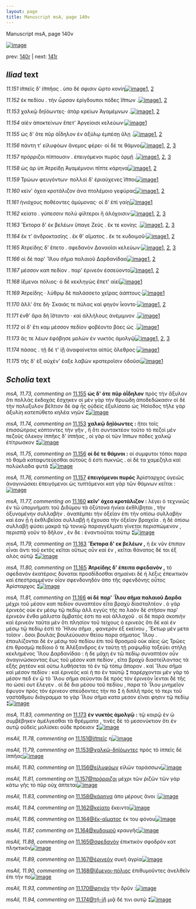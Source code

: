 ```yaml
---
layout: page
title: Manuscript msA, page 140v
---
```


Manuscript msA, page 140v

[![image](http://www.homermultitext.org/iipsrv?OBJ=IIP,1.0&FIF=/project/homer/pyramidal/deepzoom/hmt/vaimg/2017a/VA140VN_0642.tif&WID=100&CVT=JPEG)](http://www.homermultitext.org/ict2/?urn=urn:cite2:hmt:vaimg.2017a:VA140VN_0642)

prev:  [140r](../140r) | next:  [141r](../141r)

## *Iliad* text

*11.151* <a id="11.151"/> ἱ̈ππεῖς δ' ἱ̈ππῆας . ὑπο δέ σφισιν ῶρτο κονίη[![image](http://www.homermultitext.org/iipsrv?OBJ=IIP,1.0&FIF=/project/homer/pyramidal/deepzoom/hmt/vaimg/2017a/VA140VN_0642.tif&RGN=0.493,0.2282,0.38,0.027&WID=1000&CVT=JPEG)](http://www.homermultitext.org/ict2/?urn=urn:cite2:hmt:vaimg.2017a:VA140VN_0642@0.493,0.2282,0.38,0.027)[1](#msAil_11.78), [2](#msA_11.164)

*11.152* <a id="11.152"/> ἐκ πεδίου . τὴν ὦρσαν ἐρίγδουποι πόδες ἵ̈ππων .[![image](http://www.homermultitext.org/iipsrv?OBJ=IIP,1.0&FIF=/project/homer/pyramidal/deepzoom/hmt/vaimg/2017a/VA140VN_0642.tif&RGN=0.488,0.2492,0.412,0.0263&WID=1000&CVT=JPEG)](http://www.homermultitext.org/ict2/?urn=urn:cite2:hmt:vaimg.2017a:VA140VN_0642@0.488,0.2492,0.412,0.0263)[1](#msA_11.72), [2](#msA_11.164)

*11.153* <a id="11.153"/> χαλκῷ δηϊόωντες· ἀτὰρ κρείων Ἀγαμέμνων .[![image](http://www.homermultitext.org/iipsrv?OBJ=IIP,1.0&FIF=/project/homer/pyramidal/deepzoom/hmt/vaimg/2017a/VA140VN_0642.tif&RGN=0.49,0.2703,0.384,0.0225&WID=1000&CVT=JPEG)](http://www.homermultitext.org/ict2/?urn=urn:cite2:hmt:vaimg.2017a:VA140VN_0642@0.49,0.2703,0.384,0.0225)[1](#msA_11.74), [2](#msA_11.164)

*11.154* <a id="11.154"/> αἰὲν ἀποκτείνων ἕπετ' Ἀργείοισι κελεύων·[![image](http://www.homermultitext.org/iipsrv?OBJ=IIP,1.0&FIF=/project/homer/pyramidal/deepzoom/hmt/vaimg/2017a/VA140VN_0642.tif&RGN=0.494,0.289,0.37,0.0195&WID=1000&CVT=JPEG)](http://www.homermultitext.org/ict2/?urn=urn:cite2:hmt:vaimg.2017a:VA140VN_0642@0.494,0.289,0.37,0.0195)[1](#msA_11.164)

*11.155* <a id="11.155"/> ὡς δ' ὅτε πῦρ ἀΐδηλον ἐν ἀξύλῳ ἐμπέσῃ ὕλῃ .[![image](http://www.homermultitext.org/iipsrv?OBJ=IIP,1.0&FIF=/project/homer/pyramidal/deepzoom/hmt/vaimg/2017a/VA140VN_0642.tif&RGN=0.491,0.3048,0.405,0.0263&WID=1000&CVT=JPEG)](http://www.homermultitext.org/ict2/?urn=urn:cite2:hmt:vaimg.2017a:VA140VN_0642@0.491,0.3048,0.405,0.0263)[1](#msA_11.73), [2](#msA_11.164)

*11.156* <a id="11.156"/> πάντη τ' εἰλυφόων ἄνεμος φέρει· οἱ δέ τε θάμνοι[![image](http://www.homermultitext.org/iipsrv?OBJ=IIP,1.0&FIF=/project/homer/pyramidal/deepzoom/hmt/vaimg/2017a/VA140VN_0642.tif&RGN=0.493,0.3258,0.412,0.024&WID=1000&CVT=JPEG)](http://www.homermultitext.org/ict2/?urn=urn:cite2:hmt:vaimg.2017a:VA140VN_0642@0.493,0.3258,0.412,0.024)[1](#msAil_11.80), [2](#msA_11.164), [3](#msA_11.75)

*11.157* <a id="11.157"/> πρόρριζοι πίπτουσιν . ἐπειγόμενοι πυρὸς ὁρμῇ .[![image](http://www.homermultitext.org/iipsrv?OBJ=IIP,1.0&FIF=/project/homer/pyramidal/deepzoom/hmt/vaimg/2017a/VA140VN_0642.tif&RGN=0.492,0.3446,0.408,0.0233&WID=1000&CVT=JPEG)](http://www.homermultitext.org/ict2/?urn=urn:cite2:hmt:vaimg.2017a:VA140VN_0642@0.492,0.3446,0.408,0.0233)[1](#msA_11.76), [2](#msA_11.164), [3](#msAil_11.81)

*11.158* <a id="11.158"/> ὡς ὰρ ὑπ Ἀτρείδῃ Ἀγαμέμνονι πῖπτε κάρηνα[![image](http://www.homermultitext.org/iipsrv?OBJ=IIP,1.0&FIF=/project/homer/pyramidal/deepzoom/hmt/vaimg/2017a/VA140VN_0642.tif&RGN=0.492,0.3626,0.42,0.024&WID=1000&CVT=JPEG)](http://www.homermultitext.org/ict2/?urn=urn:cite2:hmt:vaimg.2017a:VA140VN_0642@0.492,0.3626,0.42,0.024)[1](#msAil_11.83), [2](#msA_11.164)

*11.159* <a id="11.159"/> Τρώων φευγόντων· πολλοὶ δ' ἐριαύχενες ἵ̈πποι[![image](http://www.homermultitext.org/iipsrv?OBJ=IIP,1.0&FIF=/project/homer/pyramidal/deepzoom/hmt/vaimg/2017a/VA140VN_0642.tif&RGN=0.492,0.3814,0.419,0.0263&WID=1000&CVT=JPEG)](http://www.homermultitext.org/ict2/?urn=urn:cite2:hmt:vaimg.2017a:VA140VN_0642@0.492,0.3814,0.419,0.0263)[1](#msA_11.164)

*11.160* <a id="11.160"/> κεὶν' όχεα κροτάλιζον ἀνα πτολέμοιο γεφύρας[![image](http://www.homermultitext.org/iipsrv?OBJ=IIP,1.0&FIF=/project/homer/pyramidal/deepzoom/hmt/vaimg/2017a/VA140VN_0642.tif&RGN=0.494,0.4024,0.425,0.0263&WID=1000&CVT=JPEG)](http://www.homermultitext.org/ict2/?urn=urn:cite2:hmt:vaimg.2017a:VA140VN_0642@0.494,0.4024,0.425,0.0263)[1](#msA_11.77), [2](#msA_11.164)

*11.161* <a id="11.161"/> ἡνιόχους ποθέοντες ἀμύμονας· οἱ δ' ἐπὶ γαίῃ[![image](http://www.homermultitext.org/iipsrv?OBJ=IIP,1.0&FIF=/project/homer/pyramidal/deepzoom/hmt/vaimg/2017a/VA140VN_0642.tif&RGN=0.495,0.4234,0.396,0.0225&WID=1000&CVT=JPEG)](http://www.homermultitext.org/ict2/?urn=urn:cite2:hmt:vaimg.2017a:VA140VN_0642@0.495,0.4234,0.396,0.0225)[1](#msA_11.164)

*11.162* <a id="11.162"/> κείατο . γύπεσσιν πολὺ φίλτεροι ἢ ἀλόχοισιν·[![image](http://www.homermultitext.org/iipsrv?OBJ=IIP,1.0&FIF=/project/homer/pyramidal/deepzoom/hmt/vaimg/2017a/VA140VN_0642.tif&RGN=0.499,0.4407,0.396,0.0225&WID=1000&CVT=JPEG)](http://www.homermultitext.org/ict2/?urn=urn:cite2:hmt:vaimg.2017a:VA140VN_0642@0.499,0.4407,0.396,0.0225)[1](#msA_11.78), [2](#msAil_11.84), [3](#msA_11.164)

*11.163* <a id="11.163"/> Ἕκτορα δ' ἐκ βελέων ὕπαγε Ζεὺς . ἔκ τε κονίης .[![image](http://www.homermultitext.org/iipsrv?OBJ=IIP,1.0&FIF=/project/homer/pyramidal/deepzoom/hmt/vaimg/2017a/VA140VN_0642.tif&RGN=0.493,0.4595,0.405,0.0233&WID=1000&CVT=JPEG)](http://www.homermultitext.org/ict2/?urn=urn:cite2:hmt:vaimg.2017a:VA140VN_0642@0.493,0.4595,0.405,0.0233)[1](#msA_11.79), [2](#msAil_11.85), [3](#msA_11.164)

*11.164* <a id="11.164"/> ἔκ τ' ἀνδροκτασίης . ἔκ θ' αἵματος . ἔκ τε κυδοιμοῦ·[![image](http://www.homermultitext.org/iipsrv?OBJ=IIP,1.0&FIF=/project/homer/pyramidal/deepzoom/hmt/vaimg/2017a/VA140VN_0642.tif&RGN=0.494,0.4775,0.448,0.0233&WID=1000&CVT=JPEG)](http://www.homermultitext.org/ict2/?urn=urn:cite2:hmt:vaimg.2017a:VA140VN_0642@0.494,0.4775,0.448,0.0233)[1](#msAil_11.87), [2](#msA_11.164)

*11.165* <a id="11.165"/> Ἀτρείδης δ' ἕπετο . σφεδανὸν Δαναοῖσι κελεύων·[![image](http://www.homermultitext.org/iipsrv?OBJ=IIP,1.0&FIF=/project/homer/pyramidal/deepzoom/hmt/vaimg/2017a/VA140VN_0642.tif&RGN=0.498,0.497,0.421,0.0248&WID=1000&CVT=JPEG)](http://www.homermultitext.org/ict2/?urn=urn:cite2:hmt:vaimg.2017a:VA140VN_0642@0.498,0.497,0.421,0.0248)[1](#msA_11.80), [2](#msAil_11.88), [3](#msA_11.164)

*11.166* <a id="11.166"/> οἱ δὲ παρ' Ἴ̈λου σῆμα παλαιοῦ Δαρδανίδαο[![image](http://www.homermultitext.org/iipsrv?OBJ=IIP,1.0&FIF=/project/homer/pyramidal/deepzoom/hmt/vaimg/2017a/VA140VN_0642.tif&RGN=0.499,0.5165,0.393,0.0248&WID=1000&CVT=JPEG)](http://www.homermultitext.org/ict2/?urn=urn:cite2:hmt:vaimg.2017a:VA140VN_0642@0.499,0.5165,0.393,0.0248)[1](#msA_11.81), [2](#msA_11.164)

*11.167* <a id="11.167"/> μέσσον καπ πεδίον . παρ' ἐρινεὸν ἐσσεύοντο[![image](http://www.homermultitext.org/iipsrv?OBJ=IIP,1.0&FIF=/project/homer/pyramidal/deepzoom/hmt/vaimg/2017a/VA140VN_0642.tif&RGN=0.497,0.536,0.387,0.0248&WID=1000&CVT=JPEG)](http://www.homermultitext.org/ict2/?urn=urn:cite2:hmt:vaimg.2017a:VA140VN_0642@0.497,0.536,0.387,0.0248)[1](#msAil_11.89), [2](#msA_11.164)

*11.168* <a id="11.168"/> ἱ̈έμενοι πόλιος· ὁ δὲ κεκληγὼς ἕπετ' αἰεὶ[![image](http://www.homermultitext.org/iipsrv?OBJ=IIP,1.0&FIF=/project/homer/pyramidal/deepzoom/hmt/vaimg/2017a/VA140VN_0642.tif&RGN=0.503,0.5533,0.395,0.027&WID=1000&CVT=JPEG)](http://www.homermultitext.org/ict2/?urn=urn:cite2:hmt:vaimg.2017a:VA140VN_0642@0.503,0.5533,0.395,0.027)[1](#msA_11.164)

*11.169* <a id="11.169"/> Ἀτρείδης · λύθρῳ δὲ παλάσσετο χεῖρας ἀάπτους·[![image](http://www.homermultitext.org/iipsrv?OBJ=IIP,1.0&FIF=/project/homer/pyramidal/deepzoom/hmt/vaimg/2017a/VA140VN_0642.tif&RGN=0.494,0.5728,0.438,0.024&WID=1000&CVT=JPEG)](http://www.homermultitext.org/ict2/?urn=urn:cite2:hmt:vaimg.2017a:VA140VN_0642@0.494,0.5728,0.438,0.024)[1](#msA_11.164)

*11.170* <a id="11.170"/> ἂλλ' ὅτε δὴ· Σκαιάς τε πύλας καὶ φηγὸν ΐκοντο·[![image](http://www.homermultitext.org/iipsrv?OBJ=IIP,1.0&FIF=/project/homer/pyramidal/deepzoom/hmt/vaimg/2017a/VA140VN_0642.tif&RGN=0.5,0.5931,0.416,0.0233&WID=1000&CVT=JPEG)](http://www.homermultitext.org/ict2/?urn=urn:cite2:hmt:vaimg.2017a:VA140VN_0642@0.5,0.5931,0.416,0.0233)[1](#msAil_11.93), [2](#msA_11.164)

*11.171* <a id="11.171"/> ἐνθ' ἄρα δὴ ἵ̈σταντο · καὶ ἀλλήλους ἀνέμιμνον .[![image](http://www.homermultitext.org/iipsrv?OBJ=IIP,1.0&FIF=/project/homer/pyramidal/deepzoom/hmt/vaimg/2017a/VA140VN_0642.tif&RGN=0.499,0.6126,0.418,0.024&WID=1000&CVT=JPEG)](http://www.homermultitext.org/ict2/?urn=urn:cite2:hmt:vaimg.2017a:VA140VN_0642@0.499,0.6126,0.418,0.024)[1](#msA_11.164)

*11.172* <a id="11.172"/> οἱ δ' ἔτι καμ μέσσον πεδίον φοβέοντο βόες ὡς .[![image](http://www.homermultitext.org/iipsrv?OBJ=IIP,1.0&FIF=/project/homer/pyramidal/deepzoom/hmt/vaimg/2017a/VA140VN_0642.tif&RGN=0.498,0.6321,0.411,0.0218&WID=1000&CVT=JPEG)](http://www.homermultitext.org/ict2/?urn=urn:cite2:hmt:vaimg.2017a:VA140VN_0642@0.498,0.6321,0.411,0.0218)[1](#msA_11.164)

*11.173* <a id="11.173"/> ἅς τε λέων ἐφόβησε μολὼν ἐν νυκτὸς ἀμολγῷ[![image](http://www.homermultitext.org/iipsrv?OBJ=IIP,1.0&FIF=/project/homer/pyramidal/deepzoom/hmt/vaimg/2017a/VA140VN_0642.tif&RGN=0.504,0.6486,0.426,0.024&WID=1000&CVT=JPEG)](http://www.homermultitext.org/ict2/?urn=urn:cite2:hmt:vaimg.2017a:VA140VN_0642@0.504,0.6486,0.426,0.024)[1](#msA_11.82), [2](#msA_11.83), [3](#msA_11.164)

*11.174* <a id="11.174"/> πάσας . τῇ δέ τ' ἰ̈ῇ ἀναφαίνεται αἰπὺς ὄλεθρος·[![image](http://www.homermultitext.org/iipsrv?OBJ=IIP,1.0&FIF=/project/homer/pyramidal/deepzoom/hmt/vaimg/2017a/VA140VN_0642.tif&RGN=0.499,0.6682,0.434,0.0218&WID=1000&CVT=JPEG)](http://www.homermultitext.org/ict2/?urn=urn:cite2:hmt:vaimg.2017a:VA140VN_0642@0.499,0.6682,0.434,0.0218)[1](#msA_11.164)

*11.175* <a id="11.175"/> τῆς δ' ἐξ αὐχέν' έαξε λαβὼν κρατεροῖσιν ὀδοῦσι[![image](http://www.homermultitext.org/iipsrv?OBJ=IIP,1.0&FIF=/project/homer/pyramidal/deepzoom/hmt/vaimg/2017a/VA140VN_0642.tif&RGN=0.502,0.6847,0.434,0.0308&WID=1000&CVT=JPEG)](http://www.homermultitext.org/ict2/?urn=urn:cite2:hmt:vaimg.2017a:VA140VN_0642@0.502,0.6847,0.434,0.0308)[1](#msA_11.164)

## *Scholia* text

*msA, 11.73, commenting on* [11.155](#11.155)  <a id="msA_11.73"/> **ὡς δ' ότε πῦρ ἀΐδηλον** πρὸς τὴν ἄξυλον ὅτι πολλὰς ἐκδοχὰς ἔσχηκεν οἱ μὲν γὰρ τὴν θρυώδη ἀποδεδώκασιν οἱ δὲ τὴν πολυξυλον βέλτιον δὲ ἀφ ἧς οὐδεὶς ἐξυλίσατο ὡς Ἡσίοδος τῆλε γὰρ ἀξυλίη κατεπύθετο κηλέα νηῶν ⁑[![image](http://www.homermultitext.org/iipsrv?OBJ=IIP,1.0&FIF=/project/homer/pyramidal/deepzoom/hmt/vaimg/2017a/VA140VN_0642.tif&RGN=0.2255,0.1346,0.7014,0.0353&WID=1000&CVT=JPEG)](http://www.homermultitext.org/ict2/?urn=urn:cite2:hmt:vaimg.2017a:VA140VN_0642@0.2255,0.1346,0.7014,0.0353)

*msA, 11.74, commenting on* [11.153](#11.153)  <a id="msA_11.74"/> **χαλκῷ δῃϊόωντες :** ἤτοι τοῖς ἐπισσώτροις κόπτοντες τὴν γῆν , ἢ ὅτι συντακτέον τοῦτο τὸ πεζοὶ μὲν πεζοῦς όλεκον ἱππῆες δ' ἰππῆας , οἱ γὰρ οἱ τῶν ἵππων πόδες χαλκῷ ἐτίτρωσκον ⁑[![image](http://www.homermultitext.org/iipsrv?OBJ=IIP,1.0&FIF=/project/homer/pyramidal/deepzoom/hmt/vaimg/2017a/VA140VN_0642.tif&RGN=0.2265,0.1481,0.7004,0.0346&WID=1000&CVT=JPEG)](http://www.homermultitext.org/ict2/?urn=urn:cite2:hmt:vaimg.2017a:VA140VN_0642@0.2265,0.1481,0.7004,0.0346)

*msA, 11.75, commenting on* [11.156](#11.156)  <a id="msA_11.75"/> **οἱ δέ τε θάμνοι :** οἱ συμφυτοι τόποι παρα τὸ θαμᾶ καταφυτεύεσθαι αὐτοὺς ὅ ἐστι πυκνῶς . οἱ δὲ τα χαμεζηλα καὶ πολύκλαδα φυτά ⁑[![image](http://www.homermultitext.org/iipsrv?OBJ=IIP,1.0&FIF=/project/homer/pyramidal/deepzoom/hmt/vaimg/2017a/VA140VN_0642.tif&RGN=0.2265,0.1594,0.7004,0.0346&WID=1000&CVT=JPEG)](http://www.homermultitext.org/ict2/?urn=urn:cite2:hmt:vaimg.2017a:VA140VN_0642@0.2265,0.1594,0.7004,0.0346)

*msA, 11.76, commenting on* [11.157](#11.157)  <a id="msA_11.76"/> **ἐπειγόμενοι πυρός** Ἀρίσταρχος ὑγειῶς ἀναγινώσκει ἐπειγόμενοι ὡς τυπτόμενοι κατ γὰρ τῶν θάμνων κεῖται :[![image](http://www.homermultitext.org/iipsrv?OBJ=IIP,1.0&FIF=/project/homer/pyramidal/deepzoom/hmt/vaimg/2017a/VA140VN_0642.tif&RGN=0.2234,0.1707,0.7014,0.0353&WID=1000&CVT=JPEG)](http://www.homermultitext.org/ict2/?urn=urn:cite2:hmt:vaimg.2017a:VA140VN_0642@0.2234,0.1707,0.7014,0.0353)

*msA, 11.77, commenting on* [11.160](#11.160)  <a id="msA_11.77"/> **κεῖν' όχεα κροτάλιζον :** λέγει ὁ τεχνικῶς ἐν τῶ ὑπομνήματι τοῦ Διδύμου τὰ ὀξύτονα ἡνίκα ἐκθλίβηται , τὴν ὀξυνομένην συλλαβήν . ἀναπέμπει τὴν ὀξεῖαν ἐπι τὴν οπίσω συλλαβήν καὶ ἐαν ᾗ ἡ ἐκθλιβεῖσα συλλαβῇ ἡ ἔχουσα τὴν ὀξεῖαν βραχεῖα . ἡ δὲ ὀπίσω συλλαβῇ φύσει μακρά τῷ τονικῷ παραγγέλματι γίνεται περισπώμενον , περισπᾷ γοῦν τὸ δῆλον , ἐν δε : ἐναντιοῦται τούτῳ ⁑[![image](http://www.homermultitext.org/iipsrv?OBJ=IIP,1.0&FIF=/project/homer/pyramidal/deepzoom/hmt/vaimg/2017a/VA140VN_0642.tif&RGN=0.223,0.1815,0.714,0.102&WID=1000&CVT=JPEG)](http://www.homermultitext.org/ict2/?urn=urn:cite2:hmt:vaimg.2017a:VA140VN_0642@0.223,0.1815,0.714,0.102)

*msA, 11.79, commenting on* [11.163](#11.163)  <a id="msA_11.79"/> **Ἕκτορα δ' εκ βελέων ,** ἡ ἔκ νῦν ἐπιπαν εἶναι ἀντι τοῦ εκτὸς κεῖται οὕτως οὖν καὶ ἐν , κεῖται θάνατος δέ τοι ἐξ αλὸς αὐτῷ ⁑[![image](http://www.homermultitext.org/iipsrv?OBJ=IIP,1.0&FIF=/project/homer/pyramidal/deepzoom/hmt/vaimg/2017a/VA140VN_0642.tif&RGN=0.2104,0.306,0.2305,0.0444&WID=1000&CVT=JPEG)](http://www.homermultitext.org/ict2/?urn=urn:cite2:hmt:vaimg.2017a:VA140VN_0642@0.2104,0.306,0.2305,0.0444)

*msA, 11.80, commenting on* [11.165](#11.165)  <a id="msA_11.80"/> **Ἀτρείδης δ' έπειτα σφεδανὸν ,** τὸ σφεδανόν ἑκατέροις δύναται προσδίδοσθαι σημαίνει δὲ ἡ λέξις ἐπεικτικὸν καὶ ἐπεστραμμένον οἷον σφενδονηδὸν ἀπο τῆς σφενδόνης οὗτος Ἀρίσταρχος ⁑[![image](http://www.homermultitext.org/iipsrv?OBJ=IIP,1.0&FIF=/project/homer/pyramidal/deepzoom/hmt/vaimg/2017a/VA140VN_0642.tif&RGN=0.2204,0.3376,0.2255,0.0677&WID=1000&CVT=JPEG)](http://www.homermultitext.org/ict2/?urn=urn:cite2:hmt:vaimg.2017a:VA140VN_0642@0.2204,0.3376,0.2255,0.0677)

*msA, 11.81, commenting on* [11.166](#11.166)  <a id="msA_11.81"/> **οἱ δὲ παρ' ΄Ϊλου σῆμα παλαιοῦ Δαρδα** μέχρι τοῦ μέσον καπ πεδίον συναπτέον εἶτα βραχὺ δίασταλτέον . ὁ γὰρ ἐρινεὸς οὐκ ἐν μέσῳ τῷ πεδίῳ ἀλλ εγγὺς τῆς πο λαὸν δὲ στῆσον παρ' ἐρινεὸν ἔνθα μάλιστα ἄμβατός ἐστι πο καὶ ἀλλαχοῦ . οἱ δὲ παρὰ σκοπιὴν καὶ ἐρινεὸν ταῦτα μὲν ὅτι πλησίον τοῦ τείχους ὁ ερινεός ὅτι δὲ καὶ ἐν μέσῳ τῷ πεδίῳ ἐστὶ τὸ Ἤλου σῆμα , φανερὸν ἐξ εκείνου , Ἕκτωρ μὲν μετα τοῖσιν . ὅσοι βουλὰς βουλεύουσιν θείου παρα σήματος Ἴλου . ἐπαυλίζονται δὲ ἐν μέσῳ τοῦ πεδίου ἐπι τοῦ θροσμοῦ οὐκ αΐεις ὡς Τρῶες ἐπι θροσμῷ πεδίοιο ὅ τε Ἀλέξανδρος ἐν ταύτῃ τῇ ραψῳδίᾳ τοξεύει στήλῃ κεκλημένος Ἴλου Δαρδανίδαο : ἡ δε μάχη ἐν τῶ πεδίῳ συναπτέον οὖν ἀναγινώσκοντας ἕως τοῦ μέσον καπ πεδίον , εῖτα βραχὺ διαστείλαντας τὰ εξῆς ῥητέον καὶ οὑτω λυθήσεται τὸ ἐν τῷ τόπῳ ἄπορον . καὶ Ἴλου σῆμα καὶ μέσον πεδίον : καὶ ἐρινεὸς καὶ ἡ πο ἐν ταὐτῷ ⁑ παρέρχονται μὲν γὰρ τὸ μέσον πεδ ἐν ῷ τὸ Ἴλου σῆμα σεύονται δὲ πρὸς τὸν ἐρινεὸν ΐενται δὲ τῆς πο ὡσεὶ ουτ ἔλεγεν . οἱ δὲ δια μέσου τοῦ πεδίου , παρα τὸ ΄Ϊλου μνημεῖον ἔφυγον πρὸς τὸν ἐρινεον σπεύδοντες τὴν πο ⁑ ἡ διπλῆ πρὸς τὸ περι τοῦ ναστάθμου διάγραμμα το γὰρ ΄Ϊλου σῆμα κατα μεσον εῖναι φησιν τῷ πεδίῳ ⁑[![image](http://www.homermultitext.org/iipsrv?OBJ=IIP,1.0&FIF=/project/homer/pyramidal/deepzoom/hmt/vaimg/2017a/VA140VN_0642.tif&RGN=0.2234,0.3955,0.2255,0.3662&WID=1000&CVT=JPEG)](http://www.homermultitext.org/ict2/?urn=urn:cite2:hmt:vaimg.2017a:VA140VN_0642@0.2234,0.3955,0.2255,0.3662)

*msA, 11.83, commenting on* [11.173](#11.173)  <a id="msA_11.83"/> **ἐν νυκτὸς ἀμολγῷ :** τῷ καιρῷ ἐν ῶ συμβέβηκεν ἀμέλγεσθαι τὰ θρέμματα , τινὲς δὲ τὸ μεσονύκτιον ὅτι ἐν αυτῷ οὐδεὶς μολίσκει οὐδε πρόεισιν ⁑[![image](http://www.homermultitext.org/iipsrv?OBJ=IIP,1.0&FIF=/project/homer/pyramidal/deepzoom/hmt/vaimg/2017a/VA140VN_0642.tif&RGN=0.242,0.7284,0.671,0.0465&WID=1000&CVT=JPEG)](http://www.homermultitext.org/ict2/?urn=urn:cite2:hmt:vaimg.2017a:VA140VN_0642@0.242,0.7284,0.671,0.0465)

*msAil, 11.78, commenting on* [11.151@ἱ̈ππεῖς](#11.151@ἱ̈ππεῖς)  <a id="msAil_11.78"/> η[![image](http://www.homermultitext.org/iipsrv?OBJ=IIP,1.0&FIF=/project/homer/pyramidal/deepzoom/hmt/vaimg/2017a/VA140VN_0642.tif&RGN=0.535,0.2296,0.012,0.0098&WID=1000&CVT=JPEG)](http://www.homermultitext.org/ict2/?urn=urn:cite2:hmt:vaimg.2017a:VA140VN_0642@0.535,0.2296,0.012,0.0098)

*msAil, 11.79, commenting on* [11.153@χαλκῷ-δηϊόωντες](#11.153@χαλκῷ-δηϊόωντες)  <a id="msAil_11.79"/> πρὸς τὸ ἱππεῖς δὲ ἱππῆας[![image](http://www.homermultitext.org/iipsrv?OBJ=IIP,1.0&FIF=/project/homer/pyramidal/deepzoom/hmt/vaimg/2017a/VA140VN_0642.tif&RGN=0.588,0.2641,0.079,0.015&WID=1000&CVT=JPEG)](http://www.homermultitext.org/ict2/?urn=urn:cite2:hmt:vaimg.2017a:VA140VN_0642@0.588,0.2641,0.079,0.015)

*msAil, 11.80, commenting on* [11.156@εἰλυφόων](#11.156@εἰλυφόων)  <a id="msAil_11.80"/> εἰλῶν ταράσσων[![image](http://www.homermultitext.org/iipsrv?OBJ=IIP,1.0&FIF=/project/homer/pyramidal/deepzoom/hmt/vaimg/2017a/VA140VN_0642.tif&RGN=0.594,0.3203,0.074,0.0158&WID=1000&CVT=JPEG)](http://www.homermultitext.org/ict2/?urn=urn:cite2:hmt:vaimg.2017a:VA140VN_0642@0.594,0.3203,0.074,0.0158)

*msAil, 11.81, commenting on* [11.157@πρόρριζοι](#11.157@πρόρριζοι)  <a id="msAil_11.81"/> μέχρι τῶν ῥιζῶν τῶν γὰρ κάτω γῆς τὸ πῦρ οὐχ άπτεται[![image](http://www.homermultitext.org/iipsrv?OBJ=IIP,1.0&FIF=/project/homer/pyramidal/deepzoom/hmt/vaimg/2017a/VA140VN_0642.tif&RGN=0.491,0.3413,0.216,0.0158&WID=1000&CVT=JPEG)](http://www.homermultitext.org/ict2/?urn=urn:cite2:hmt:vaimg.2017a:VA140VN_0642@0.491,0.3413,0.216,0.0158)

*msAil, 11.83, commenting on* [11.158@κάρηνα](#11.158@κάρηνα)  <a id="msAil_11.83"/> ἀπο μέρους ἄνοι :[![image](http://www.homermultitext.org/iipsrv?OBJ=IIP,1.0&FIF=/project/homer/pyramidal/deepzoom/hmt/vaimg/2017a/VA140VN_0642.tif&RGN=0.822,0.3556,0.079,0.0188&WID=1000&CVT=JPEG)](http://www.homermultitext.org/ict2/?urn=urn:cite2:hmt:vaimg.2017a:VA140VN_0642@0.822,0.3556,0.079,0.0188)

*msAil, 11.84, commenting on* [11.162@κείατο](#11.162@κείατο)  <a id="msAil_11.84"/> ἔκειντο[![image](http://www.homermultitext.org/iipsrv?OBJ=IIP,1.0&FIF=/project/homer/pyramidal/deepzoom/hmt/vaimg/2017a/VA140VN_0642.tif&RGN=0.53,0.4381,0.048,0.0158&WID=1000&CVT=JPEG)](http://www.homermultitext.org/ict2/?urn=urn:cite2:hmt:vaimg.2017a:VA140VN_0642@0.53,0.4381,0.048,0.0158)

*msAil, 11.86, commenting on* [11.164@ἔκ-αἵματος](#11.164@ἔκ-αἵματος)  <a id="msAil_11.86"/> ἐκ του φόνου[![image](http://www.homermultitext.org/iipsrv?OBJ=IIP,1.0&FIF=/project/homer/pyramidal/deepzoom/hmt/vaimg/2017a/VA140VN_0642.tif&RGN=0.784,0.4726,0.057,0.0143&WID=1000&CVT=JPEG)](http://www.homermultitext.org/ict2/?urn=urn:cite2:hmt:vaimg.2017a:VA140VN_0642@0.784,0.4726,0.057,0.0143)

*msAil, 11.87, commenting on* [11.164@κυδοιμοῦ](#11.164@κυδοιμοῦ)  <a id="msAil_11.87"/> κραυγῆς[![image](http://www.homermultitext.org/iipsrv?OBJ=IIP,1.0&FIF=/project/homer/pyramidal/deepzoom/hmt/vaimg/2017a/VA140VN_0642.tif&RGN=0.886,0.4689,0.038,0.0135&WID=1000&CVT=JPEG)](http://www.homermultitext.org/ict2/?urn=urn:cite2:hmt:vaimg.2017a:VA140VN_0642@0.886,0.4689,0.038,0.0135)

*msAil, 11.88, commenting on* [11.165@σφεδανὸν](#11.165@σφεδανὸν)  <a id="msAil_11.88"/> ἑπικτικὸν σφοδρὸν κατ πληκτικὸν[![image](http://www.homermultitext.org/iipsrv?OBJ=IIP,1.0&FIF=/project/homer/pyramidal/deepzoom/hmt/vaimg/2017a/VA140VN_0642.tif&RGN=0.681,0.4914,0.146,0.0165&WID=1000&CVT=JPEG)](http://www.homermultitext.org/ict2/?urn=urn:cite2:hmt:vaimg.2017a:VA140VN_0642@0.681,0.4914,0.146,0.0165)

*msAil, 11.89, commenting on* [11.167@ἐρινεὸν](#11.167@ἐρινεὸν)  <a id="msAil_11.89"/> συκῆ ἀγρία[![image](http://www.homermultitext.org/iipsrv?OBJ=IIP,1.0&FIF=/project/homer/pyramidal/deepzoom/hmt/vaimg/2017a/VA140VN_0642.tif&RGN=0.735,0.5304,0.056,0.015&WID=1000&CVT=JPEG)](http://www.homermultitext.org/ict2/?urn=urn:cite2:hmt:vaimg.2017a:VA140VN_0642@0.735,0.5304,0.056,0.015)

*msAil, 11.90, commenting on* [11.168@ἱ̈έμενοι-πόλιος](#11.168@ἱ̈έμενοι-πόλιος)  <a id="msAil_11.90"/> ἐπιθυμοῦντες ἀνελθεῖν ἐπι τὴν πο[![image](http://www.homermultitext.org/iipsrv?OBJ=IIP,1.0&FIF=/project/homer/pyramidal/deepzoom/hmt/vaimg/2017a/VA140VN_0642.tif&RGN=0.556,0.5521,0.159,0.0135&WID=1000&CVT=JPEG)](http://www.homermultitext.org/ict2/?urn=urn:cite2:hmt:vaimg.2017a:VA140VN_0642@0.556,0.5521,0.159,0.0135)

*msAil, 11.93, commenting on* [11.170@φηγὸν](#11.170@φηγὸν)  <a id="msAil_11.93"/> τὴν δρῦν :[![image](http://www.homermultitext.org/iipsrv?OBJ=IIP,1.0&FIF=/project/homer/pyramidal/deepzoom/hmt/vaimg/2017a/VA140VN_0642.tif&RGN=0.796,0.5881,0.064,0.0143&WID=1000&CVT=JPEG)](http://www.homermultitext.org/ict2/?urn=urn:cite2:hmt:vaimg.2017a:VA140VN_0642@0.796,0.5881,0.064,0.0143)

*msAil, 11.94, commenting on* [11.174@τῇ-ἰ̈ῇ](#11.174@τῇ-ἰ̈ῇ)  <a id="msAil_11.94"/> μιᾷ δέ τινι αυτῷ ⁑[![image](http://www.homermultitext.org/iipsrv?OBJ=IIP,1.0&FIF=/project/homer/pyramidal/deepzoom/hmt/vaimg/2017a/VA140VN_0642.tif&RGN=0.606,0.6624,0.104,0.015&WID=1000&CVT=JPEG)](http://www.homermultitext.org/ict2/?urn=urn:cite2:hmt:vaimg.2017a:VA140VN_0642@0.606,0.6624,0.104,0.015)